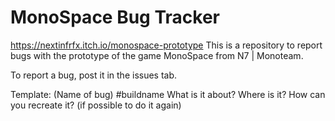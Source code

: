 # MonoSpace Bug Tracker
https://nextinfrfx.itch.io/monospace-prototype
This is a repository to report bugs with the prototype of the game MonoSpace from N7 | Monoteam.

To report a bug, post it in the issues tab.

Template:
(Name of bug) #buildname
What is it about?
Where is it?
How can you recreate it? (if possible to do it again)
